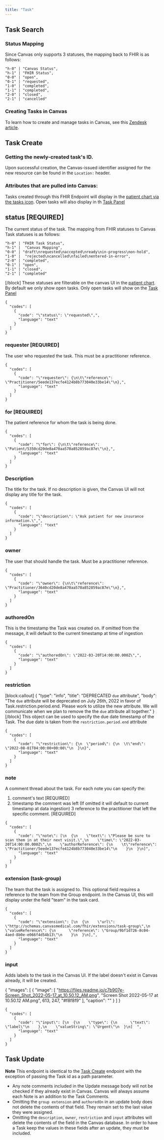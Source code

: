 ```yaml
---
title: "Task"
---
```

## Task Search

### Status Mapping

Since Canvas only supports 3 statuses, the mapping back to FHIR is as follows:

    "h-0" | "Canvas Status",
    "h-1" | "FHIR Status",
    "0-0" | "open",
    "0-1" | "requested",
    "1-0" | "completed",
    "1-1" | "completed",
    "2-0" | "closed",
    "2-1" | "cancelled"

### Creating Tasks in Canvas

To learn how to create and manage tasks in Canvas, see this [Zendesk article](https://canvas-medical.zendesk.com/hc/en-us/articles/360057545873-Tasks).

## Task Create

### Getting the newly-created task's ID.
Upon successful creation, the Canvas-issued identifier assigned for the new resource can be found in the `Location:` header.

### Attributes that are pulled into Canvas:

Tasks created through this FHIR Endpoint will display in the [patient chart via the tasks icon](https://canvas-medical.zendesk.com/hc/en-us/articles/360057545873-Tasks). Open tasks will also display in th [Task Panel ](https://canvas-medical.zendesk.com/hc/en-us/articles/360059339433-Task-List) 

## status [REQUIRED]

The current status of the task. The mapping from FHIR statuses to Canvas Task statuses is as follows:

    "h-0" | "FHIR Task Status",
    "h-1" |  "Canvas Mapping",
    "0-0" | "draft\nrequested\naccepted\nready\nin-progress\non-hold",
    "1-0" |  "rejected\ncancelled\nfailed\nentered-in-error",
    "2-0" | "completed",
    "0-1" | "open",
    "1-1" | "closed",
    "2-1" | "completed"

[/block]
These statuses are filterable on the canvas UI in the [patient chart](https://canvas-medical.zendesk.com/hc/en-us/articles/360057545873-Tasks). By default we only show open tasks. Only open tasks will show on the [Task Panel ](https://canvas-medical.zendesk.com/hc/en-us/articles/360059339433-Task-List) 
```
{
  "codes": [
    {
      "code": "\"status\": \"requested\",",
      "language": "text"
    }
  ]
}
```
### requester [REQUIRED]

 The user who requested the task. This must be a practitioner reference.
```
{
  "codes": [
    {
      "code": "\"requester\": {\n\t\"reference\": \"Practitioner/5eede137ecfe4124b8b773040e33be14\"\n},",
      "language": "text"
    }
  ]
}
```
### for [REQUIRED]

 The patient reference for whom the task is being done.
```
{
  "codes": [
    {
      "code": "\"for\": {\n\t\"reference\": \"Patient/5350cd20de8a470aa570a852859ac87e\"\n},",
      "language": "text"
    }
  ]
}
```
###  Description

 The title for the task. If no description is given, the Canvas UI will not display any title for the task.
```
{
  "codes": [
    {
      "code": "\"description\": \"Ask patient for new insurance information.\",",
      "language": "text"
    }
  ]
}
```
### owner 

 The user that should handle the task. Must be a practitioner reference.
```
{
  "codes": [
    {
      "code": "\"owner\": {\n\t\"reference\": \"Practitioner/3640cd20de8a470aa570a852859ac87e\"\n},",
      "language": "text"
    }
  ]
}
```
### authoredOn

This is the timestamp the Task was created on. If omitted from the message, it will default to the current timestamp at time of ingestion
```
{
  "codes": [
    {
      "code": "\"authoredOn\": \"2022-03-20T14:00:00.000Z\",",
      "language": "text"
    }
  ]
}
```
### restriction 
[block:callout]
{
  "type": "info",
  "title": "DEPRECATED `due` attribute",
  "body": "The `due` attribute will be deprecated on July 26th, 2022 in favor of Task.restriction.period.end. Please work to utilize the new attribute. We will communicate when we plan to remove the the `due` attribute all together."
}
[/block]
This object can be used to specify the due date timestamp of the Task. The due date is taken from the `restriction.period.end` attribute
```
{
  "codes": [
    {
      "code": "\"restriction\": {\n  \"period\": {\n  \t\"end\": \"2022-08-01T04:00:00+00:00\"\n  }\n}",
      "language": "text"
    }
  ]
}
```
### note 

A comment thread about the task. For each note you can specify the:

1.  comment's text [REQUIRED]
2. timestamp the comment was left (If omitted it will default to current timestamp at data ingestion)
3  reference to the practitioner that left the specific comment. [REQUIRED]
```
{
  "codes": [
    {
      "code": "\"note\": [\n  {\n    \"text\": \"Please be sure to scan them in at their next visit.\",\n    \"time\": \"2022-03-20T14:00:00.000Z\",\n    \"authorReference\": {\n    \t\"reference\": \"Practitioner/5eede137ecfe4124b8b773040e33be14\"\n    }\n  }\n]",
      "language": "text"
    }
  ]
}
```
### extension (task-group)

The team that the task is assigned to.  This optional field requires a reference to the team from the Group endpoint. In the Canvas UI, this will display under the field "team" in the task card.
```
{
  "codes": [
    {
      "code": "\"extension\": [\n  {\n    \"url\": \"http://schemas.canvasmedical.com/fhir/extensions/task-group\",\n    \"valueReference\": {\n      \"reference\": \"Group/9bf1d726-8c04-4aed-8b0e-e066f4d54b13\"\n    }\n  }\n],",
      "language": "text"
    }
  ]
}
```
### input

Adds labels to the task in the Canvas UI. If the label doesn't exist in Canvas already, it will be created.

{
  "images": [
    {
      "image": [
        "https://files.readme.io/c7b907e-Screen_Shot_2022-05-17_at_10.50.12_AM.png",
        "Screen Shot 2022-05-17 at 10.50.12 AM.png",
        613,
        247,
        "#f8f8f9"
      ],
      "caption": ""
    }
  ]
}

```
{
  "codes": [
    {
      "code": "\"input\": [\n  {\n    \"type\": {\n      \"text\": \"label\"\n    },\n    \"valueString\": \"Urgent\"\n  }\n]  ",
      "language": "text"
    }
  ]
}
```

## Task Update

**Note**
This endpoint is identical to the [Task Create](ref:task-create) endpoint with the exception of passing the Task id as a path parameter. 


- Any note comments included in the Update message body will not be checked if they already exist in Canvas. Canvas will always assume each Note is an addition to the Task Comments.
- Omitting the `group extension` and `authoredOn` in an update body does not delete the contents of that field. They remain set to the last value they were assigned. 
- Omitting the `description`, `owner`, `restriction` and `input` attributes will delete the contents of the field in the Canvas database. In order to have a Task keep the values in these fields after an update, they must be included.